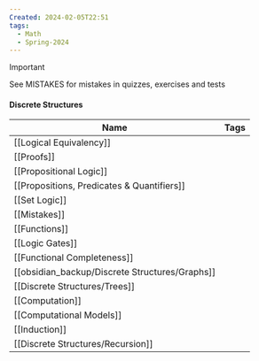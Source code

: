 ```yaml
---
Created: 2024-02-05T22:51
tags:
  - Math
  - Spring-2024
---
```

> [!important]  
> See MISTAKES for mistakes in quizzes, exercises and tests  

#### Discrete Structures

|Name|Tags|
|---|---|
|[[Logical Equivalency]]||
|[[Proofs]]||
|[[Propositional Logic]]||
|[[Propositions, Predicates & Quantifiers]]||
|[[Set Logic]]||
|[[Mistakes]]||
|[[Functions]]||
|[[Logic Gates]]||
|[[Functional Completeness]]||
|[[obsidian_backup/Discrete Structures/Graphs]]||
|[[Discrete Structures/Trees]]||
|[[Computation]]||
|[[Computational Models]]||
|[[Induction]]||
|[[Discrete Structures/Recursion]]||